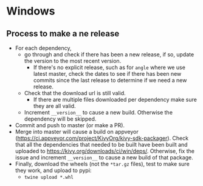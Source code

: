 Windows
=======

Process to make a ne release
-----------------------------

* For each dependency, 
  * go through and check if there has been a new release, if so, update the version to the most recent version.
    * If there's no explicit release, such as for ``angle`` where we use latest master, check the dates to see if there has been new commits since the last release to determine if we need a new release.
  * Check that the download url is still valid.
    * If there are multiple files downloaded per dependency make sure they are all valid.
  * Increment ``__version__`` to cause a new build. Otherwise the dependency will be skipped.
* Commit and push to master (or make a PR).
* Merge into master will cause a build on appveyor (https://ci.appveyor.com/project/KivyOrg/kivy-sdk-packager). Check that all the dependencies that needed to be built have been built and uploaded to https://kivy.org/downloads/ci/win/deps/. Otherwise, fix the issue and increment ``__version__`` to cause a new build of that package.
* Finally, download the wheels (not the `*tar.gz` files), test to make sure they work, and upload to pypi:
  * ``twine upload *.whl``
